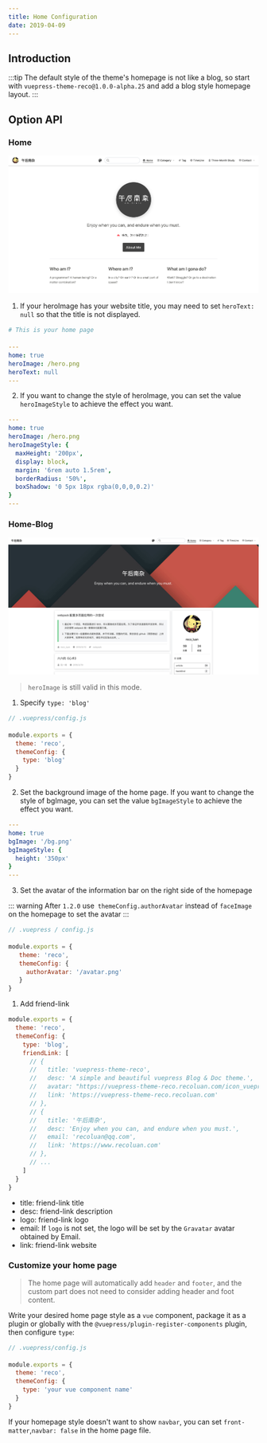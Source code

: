 ```yaml
---
title: Home Configuration
date: 2019-04-09
---
```


## Introduction

:::tip
The default style of the theme's homepage is not like a blog, so start with `vuepress-theme-reco@1.0.0-alpha.25` and add a blog style homepage layout.
:::

## Option API

### Home

![home.png](../images/1.png)

1. If your heroImage has your website title, you may need to set `heroText: null` so that the title is not displayed.

```yaml
# This is your home page

---
home: true
heroImage: /hero.png
heroText: null
---
```

2. If you want to change the style of heroImage, you can set the value `heroImageStyle` to achieve the effect you want.

```yaml
---
home: true
heroImage: /hero.png
heroImageStyle: {
  maxHeight: '200px',
  display: block,
  margin: '6rem auto 1.5rem',
  borderRadius: '50%',
  boxShadow: '0 5px 18px rgba(0,0,0,0.2)'
}
---
```

### Home-Blog

![home.png](../images/home-blog.png)

 > `heroImage` is still valid in this mode.

1. Specify `type: 'blog'`

```javascript
// .vuepress/config.js

module.exports = {
  theme: 'reco',
  themeConfig: {
    type: 'blog'
  }  
}  
```

2. Set the background image of the home page. If you want to change the style of bgImage, you can set the value `bgImageStyle` to achieve the effect you want.

```yaml
---
home: true
bgImage: '/bg.png'
bgImageStyle: {
  height: '350px'
}
---
```

3. Set the avatar of the information bar on the right side of the homepage

::: warning
After `1.2.0` use` themeConfig.authorAvatar` instead of `faceImage` on the homepage to set the avatar
:::

```javascript
// .vuepress / config.js

module.exports = {
   theme: 'reco',
   themeConfig: {
     authorAvatar: '/avatar.png'
   }
}
```

1. Add friend-link <Badge text="1.1.2+" />

```js
module.exports = {
  theme: 'reco',
  themeConfig: {
    type: 'blog',
    friendLink: [
      // {
      //   title: 'vuepress-theme-reco',
      //   desc: 'A simple and beautiful vuepress Blog & Doc theme.',
      //   avatar: "https://vuepress-theme-reco.recoluan.com/icon_vuepress_reco.png",
      //   link: 'https://vuepress-theme-reco.recoluan.com'
      // },
      // {
      //   title: '午后南杂',
      //   desc: 'Enjoy when you can, and endure when you must.',
      //   email: 'recoluan@qq.com',
      //   link: 'https://www.recoluan.com'
      // },
      // ...
    ]
  }
}  
```

- title: friend-link title
- desc: friend-link description
- logo: friend-link logo
- email: If `logo` is not set, the logo will be set by the `Gravatar` avatar obtained by Email.
- link: friend-link website

### Customize your home page <Badge type="tip" text="Beta" />

> The home page will automatically add `header` and `footer`, and the custom part does not need to consider adding header and foot content.

Write your desired home page style as a `vue` component, package it as a plugin or globally with the `@vuepress/plugin-register-components` plugin, then configure `type`:

```javascript
// .vuepress/config.js

module.exports = {
  theme: 'reco',
  themeConfig: {
    type: 'your vue component name'
  }  
}  
```

If your homepage style doesn't want to show `navbar`, you can set `front-matter`,`navbar: false` in the home page file.
